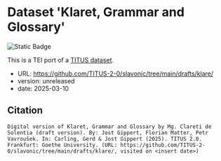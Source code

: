 # Dataset 'Klaret, Grammar and Glossary'

![Static Badge](https://img.shields.io/badge/TEI_validation-passing-green)

This is a TEI port of a [TITUS dataset](http://titus.uni-frankfurt.de/texte/etcs/slav/acech/klaret/klare.htm).

* URL: https://github.com/TITUS-2-0/slavonic/tree/main/drafts/klare/
* version: unreleased
* date: 2025-03-10

## Citation
```
Digital version of Klaret, Grammar and Glossary by Mg. Clareti de Solentia (draft version). By: Jost Gippert, Florian Matter, Petr Vavroušek. In: Carling, Gerd & Jost Gippert (2025). TITUS 2.0. Frankfurt: Goethe University. (URL: https://github.com/TITUS-2-0/slavonic/tree/main/drafts/klare/, visited on <insert date>)
```
